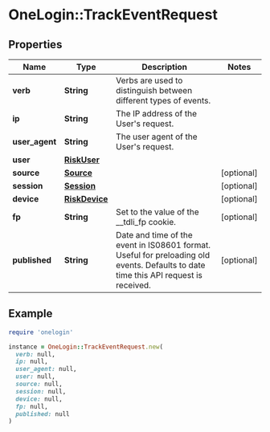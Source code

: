 # OneLogin::TrackEventRequest

## Properties

| Name | Type | Description | Notes |
| ---- | ---- | ----------- | ----- |
| **verb** | **String** | Verbs are used to distinguish between different types of events. |  |
| **ip** | **String** | The IP address of the User&#39;s request. |  |
| **user_agent** | **String** | The user agent of the User&#39;s request. |  |
| **user** | [**RiskUser**](RiskUser.md) |  |  |
| **source** | [**Source**](Source.md) |  | [optional] |
| **session** | [**Session**](Session.md) |  | [optional] |
| **device** | [**RiskDevice**](RiskDevice.md) |  | [optional] |
| **fp** | **String** | Set to the value of the __tdli_fp cookie. | [optional] |
| **published** | **String** | Date and time of the event in IS08601 format. Useful for preloading old events. Defaults to date time this API request is received. | [optional] |

## Example

```ruby
require 'onelogin'

instance = OneLogin::TrackEventRequest.new(
  verb: null,
  ip: null,
  user_agent: null,
  user: null,
  source: null,
  session: null,
  device: null,
  fp: null,
  published: null
)
```

